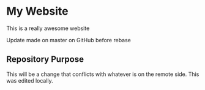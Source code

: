 # My Website

This is a really awesome website

Update made on master on GitHub before rebase

## Repository Purpose

This will be a change that conflicts
with whatever is on the remote side.
This was edited locally.